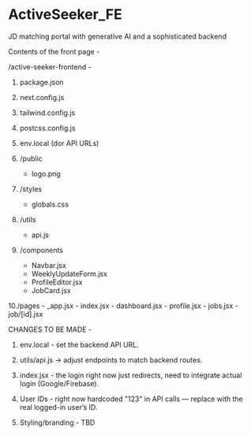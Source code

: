 # ActiveSeeker_FE
JD matching portal with generative AI and a sophisticated backend

Contents of the front page - 

/active-seeker-frontend - 
1. package.json
   
2. next.config.js

3. tailwind.config.js
 
4. postcss.config.js

5. env.local        (dor API URLs)

6. /public
    - logo.png

7. /styles
    - globals.css

8. /utils
    - api.js

9. /components
    - Navbar.jsx
    - WeeklyUpdateForm.jsx
    - ProfileEditor.jsx
    - JobCard.jsx

10./pages
    - _app.jsx
    - index.jsx
    - dashboard.jsx
    - profile.jsx
    - jobs.jsx
    - job/[id].jsx


CHANGES TO BE MADE -

1. env.local - set the backend API URL.

2. utils/api.js → adjust endpoints to match backend routes.

3. index.jsx - the login right now just redirects, need to integrate  actual login (Google/Firebase).

5. User IDs - right now hardcoded "123" in API calls — replace with the real logged-in user’s ID.

6. Styling/branding - TBD
